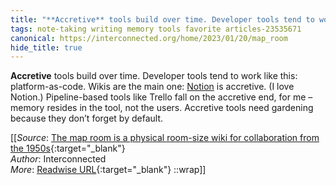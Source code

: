 ```yaml
---
title: "**Accretive** tools build over time. Developer tools tend to work ..."
tags: note-taking writing memory tools favorite articles-23535671
canonical: https://interconnected.org/home/2023/01/20/map_room
hide_title: true
---
```


**Accretive** tools build over time. Developer tools tend to work like this: platform-as-code. Wikis are the main one: [Notion](https://www.notion.so) is accretive. (I love Notion.) Pipeline-based tools like Trello fall on the accretive end, for me – memory resides in the tool, not the users. Accretive tools need gardening because they don’t forget by default.


[[_Source_: [The map room is a physical room-size wiki for collaboration from the 1950s](https://interconnected.org/home/2023/01/20/map_room){:target="_blank"}<br>
_Author_: Interconnected<br>
_More_: [Readwise URL](https://readwise.io/open/460925942){:target="_blank"}
::wrap]]